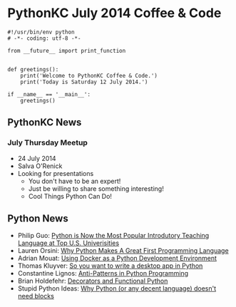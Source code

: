 # PythonKC July 2014 Coffee & Code

~~~~{python}
#!/usr/bin/env python
# -*- coding: utf-8 -*-

from __future__ import print_function


def greetings():
    print('Welcome to PythonKC Coffee & Code.')
    print('Today is Saturday 12 July 2014.')

if __name__ == '__main__':
    greetings()

~~~~

## PythonKC News

### July Thursday Meetup

* 24 July 2014
* Salva O'Renick
* Looking for presentations
    * You don't have to be an expert!
    * Just be willing to share something interesting!
    * Cool Things Python Can Do!

## Python News

* Philip Guo: [Python is Now the Most Popular Introdutory Teaching Language at Top U.S. Univerisities](http://cacm.acm.org/blogs/blog-cacm/176450-python-is-now-the-most-popular-introductory-teaching-language-at-top-us-universities/fulltext)
* Lauren Orsini: [Why Python Makes A Great First Programming Language](http://readwrite.com/2014/07/08/what-makes-python-easy-to-learn)
* Adrian Mouat: [Using Docker as a Python Development Environment](http://continuousdelivery.uglyduckling.nl/uncategorized/using-docker-as-a-python-development-environment/)
* Thomas Kluyver: [So you want to write a desktop app in Python](http://takluyver.github.io/posts/so-you-want-to-write-a-desktop-app-in-python.html)
* Constantine Lignos: [Anti-Patterns in Python Programming](http://lignos.org/py_antipatterns/)
* Brian Holdefehr: [Decorators and Functional Python](http://www.brianholdefehr.com/decorators-and-functional-python)
* Stupid Python Ideas: [Why Python (or any decent language) doesn't need blocks](http://stupidpythonideas.blogspot.it/2014/06/why-python-or-any-decent-language.html)
